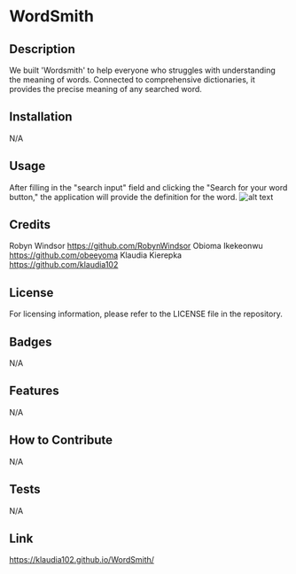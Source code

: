 # WordSmith

## Description

We built 'Wordsmith'  to help everyone who struggles with understanding the meaning of words. Connected to comprehensive dictionaries, it provides the precise meaning of any searched word.

## Installation

N/A

## Usage

After filling in the "search input" field and clicking the "Search for your word button," the application will provide the definition for the word.
![alt text](assets/images/screenshot.png)

## Credits

Robyn Windsor https://github.com/RobynWindsor
Obioma Ikekeonwu https://github.com/obeeyoma
Klaudia Kierepka https://github.com/klaudia102


## License

For licensing information, please refer to the LICENSE file in the repository.

## Badges

N/A

## Features

N/A

## How to Contribute

N/A

## Tests

N/A

## Link

https://klaudia102.github.io/WordSmith/
